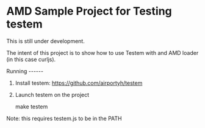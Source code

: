 AMD Sample Project for Testing testem
=====================================

  This is still under development.

  The intent of this project is to show how to use Testem with and AMD loader
(in this case curljs).

Running ------

 1. Install testem: https://github.com/airportyh/testem
 1. Launch testem on the project

    make testem

Note: this requires testem.js to be in the PATH
